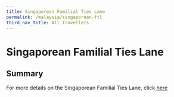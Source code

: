 ```yaml
---
title: Singaporean Familial Ties Lane
permalink: /malaysia/singaporean-ftl
third_nav_title: All Travellers
---
```


# Singaporean Familial Ties Lane

## Summary

For more details on the Singaporean Familial Ties Lane, click [here](https://form.gov.sg/#!/5e3648e9405c180011dc5f9c) 
